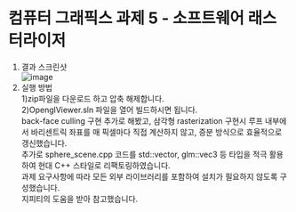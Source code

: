 # 컴퓨터 그래픽스 과제 5 - 소프트웨어 래스터라이저
1. 결과 스크린샷  
![image](https://github.com/user-attachments/assets/fb6c0b53-371f-4ea5-91cb-fe84c869a0f9)
2. 실행 방법  
 1)zip파일을 다운로드 하고 압축 해제합니다.  
 2)OpenglViewer.sln 파일을 열어 빌드하시면 됩니다.  
back-face culling 구현 추가로 해봤고, 삼각형 rasterization 구현시 루프 내부에서 바리센트릭 좌표를 매 픽셀마다 직접 계산하지 않고, 증분 방식으로 효율적으로 갱신했습니다.  
추가로 sphere_scene.cpp 코드를 std::vector, glm::vec3 등 타입을 적극 활용하여 현대 C++ 스타일로 리팩토링하였습니다.  
과제 요구사항에 따라 모든 외부 라이브러리를 포함하여 설치가 필요하지 않도록 구성했습니다.  
지피티의 도움을 받아 참고했습니다.  
